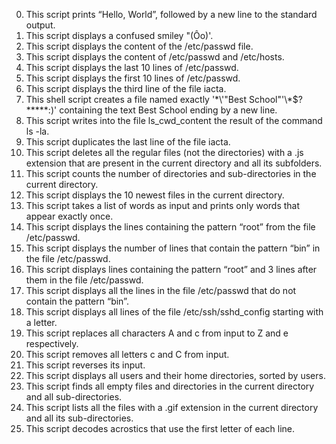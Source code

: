 0. This script prints “Hello, World”, followed by a new line to the standard output.
1. This script displays a confused smiley "(Ôo)'.
2. This script displays the content of the /etc/passwd file.
3. This script displays the content of /etc/passwd and /etc/hosts.
4. This script displays the last 10 lines of /etc/passwd.
5. This script displays the first 10 lines of /etc/passwd.
6. This script displays the third line of the file iacta.
7. This shell script creates a file named exactly '\*\\'"Best School"\'\\*$\?\*\*\*\*\*:)' containing the text Best School ending by a new line.
8. This script writes into the file ls_cwd_content the result of the command ls -la.
9. This script duplicates the last line of the file iacta.
10. This script deletes all the regular files (not the directories) with a .js extension that are present in the current directory and all its subfolders.
11. This script counts the number of directories and sub-directories in the current directory.
12. This script displays the 10 newest files in the current directory.
13. This script takes a list of words as input and prints only words that appear exactly once.
14. This script displays the lines containing the pattern “root” from the file /etc/passwd.
15. This script displays the number of lines that contain the pattern “bin” in the file /etc/passwd.
16. This script displays lines containing the pattern “root” and 3 lines after them in the file /etc/passwd.
17. This script displays all the lines in the file /etc/passwd that do not contain the pattern “bin”.
18. This script displays all lines of the file /etc/ssh/sshd_config starting with a letter.
19. This script replaces all characters A and c from input to Z and e respectively.
20. This script removes all letters c and C from input.
21. This script reverses its input.
22. This script displays all users and their home directories, sorted by users.
23. This script finds all empty files and directories in the current directory and all sub-directories.
24. This script lists all the files with a .gif extension in the current directory and all its sub-directories.
25. This script decodes acrostics that use the first letter of each line.

